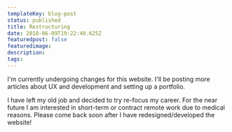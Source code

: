 ```yaml
---
templateKey: blog-post
status: published
title: Restructuring
date: 2018-06-09T19:22:40.625Z
featuredpost: false
featuredimage: 
description:
tags:
---
```

I'm currently undergoing changes for this website. I'll be posting more articles about UX and development and setting up a portfolio.

I have left my old job and decided to try re-focus my career. For the near future I am interested in short-term or contract remote work due to medical reasons. Please come back soon after I have redesigned/developed the website!